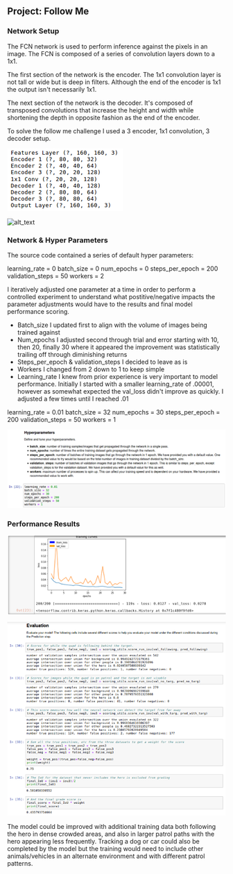 ## Project: Follow Me


[//]: # (Image References)
[image0]: ./images/FCN.png
[image1]: ./images/hyper_params.png
[image2]: ./images/eval_results.png
[image3]: ./images/train_loss.png
[image4]: ./images/network_design.png




### Network Setup
The FCN network is used to perform inference against the pixels in an image. The FCN is composed of a series of convolution layers down to a 1x1.

The first section of the network is the encoder. The 1x1 convolution layer is not tall or wide but is deep in filters. Although the end of the encoder is 1x1 the output isn't necessarily 1x1.

The next section of the network is the decoder. It's composed of transposed convolutions that increase the height and width while shortening the depth in opposite fashion as the end of the encoder.

To solve the follow me challenge I used a 3 encoder, 1x1 convolution, 3 decoder setup.

![alt_text][image0]

![alt_text][image4]


### Network & Hyper Parameters

The source code contained a series of default hyper parameters:

learning_rate = 0
batch_size = 0
num_epochs = 0
steps_per_epoch = 200
validation_steps = 50
workers = 2

I iteratively adjusted one parameter at a time in order to perform a controlled experiment to understand what postitive/negative impacts the parameter adjustments would have to the results and final model performance scoring.

- Batch_size I updated first to align with the volume of images being trained against
- Num_epochs I adjusted second through trial and error starting with 10, then 20, finally 30 where it appeared the improvement was statistically trailing off through diminishing returns
- Steps_per_epoch & validation_steps I decided to leave as is
- Workers I changed from 2 down to 1 to keep simple
- Learning_rate I knew from prior experience is very important to model performance. Initially I started with a smaller learning_rate of .00001, however as somewhat expected the val_loss didn't improve as quickly. I adjusted a few times until I reached .01

learning_rate = 0.01
batch_size = 32
num_epochs = 30
steps_per_epoch = 200
validation_steps = 50
workers = 1

![alt_text][image1]

### Performance Results

![alt_text][image3]

![alt_text][image2]

The model could be improved with additional training data both following the hero in dense crowded areas, and also in larger patrol paths with the hero appearing less frequently. Tracking a dog or car could also be completed by the model but the training would need to include other animals/vehicles in an alternate environment and with different patrol patterns.